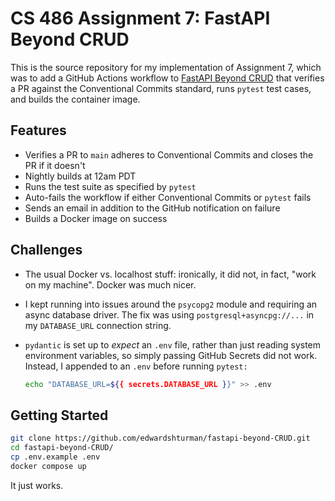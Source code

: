 # CS 486 Assignment 7: FastAPI Beyond CRUD

This is the source repository for my implementation of Assignment 7, which was to add a GitHub Actions workflow to [FastAPI Beyond CRUD](https://github.com/jod35/fastapi-beyond-CRUD) that verifies a PR against the Conventional Commits standard, runs `pytest` test cases, and builds the container image.

## Features

- Verifies a PR to `main` adheres to Conventional Commits and closes the PR if it doesn't
- Nightly builds at 12am PDT
- Runs the test suite as specified by `pytest`
- Auto-fails the workflow if either Conventional Commits or `pytest` fails
- Sends an email in addition to the GitHub notification on failure
- Builds a Docker image on success

## Challenges

- The usual Docker vs. localhost stuff: ironically, it did not, in fact, "work on my machine". Docker was much nicer.
- I kept running into issues around the `psycopg2` module and requiring an async database driver. The fix was using `postgresql+asyncpg://...` in my `DATABASE_URL` connection string.
- `pydantic` is set up to *expect* an `.env` file, rather than just reading system environment variables, so simply passing GitHub Secrets did not work. Instead, I appended to an `.env` before running `pytest:`

    ```bash
    echo "DATABASE_URL=${{ secrets.DATABASE_URL }}" >> .env
    ```

## Getting Started

```bash
git clone https://github.com/edwardshturman/fastapi-beyond-CRUD.git
cd fastapi-beyond-CRUD/
cp .env.example .env
docker compose up
```

It just works.
